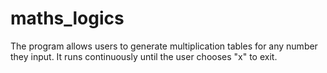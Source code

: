 # maths_logics
The program allows users to generate multiplication tables for any number they input.   It runs continuously until the user chooses "x" to exit.  
